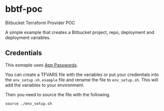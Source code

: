 # bbtf-poc

Bitbucket Terraform Provider POC

A simple example that creates a Bitbucket project, repo, deployment and deployment variables.

## Credentials

This exmaple uses [App Passwords](https://support.atlassian.com/bitbucket-cloud/docs/app-passwords/).

You can create a TFVARS file with the variables or put your credentials into the `env_setup.sh.example` file and rename the file to `env_setup.sh`. This will add the variables to your environment.

Then you need to source the file with the following.

```shell
source ./env_setup.sh
```
